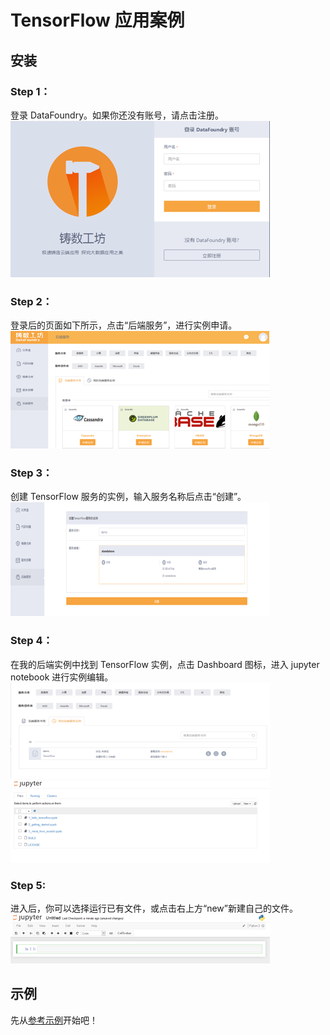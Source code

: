 # TensorFlow 应用案例


## 安装

### Step 1：
登录 DataFoundry。如果你还没有账号，请点击注册。
![](img/login.png)

### Step 2：
登录后的页面如下所示，点击“后端服务”，进行实例申请。
![](img/backing_service_apply.png)

### Step 3：
创建 TensorFlow 服务的实例，输入服务名称后点击“创建”。
![](img/create_instance.png)

### Step 4：
在我的后端实例中找到 TensorFlow 实例，点击 Dashboard 图标，进入 jupyter notebook 进行实例编辑。
![](img/dashboard.png)
![](img/notebook.png)

### Step 5:
进入后，你可以选择运行已有文件，或点击右上方“new”新建自己的文件。
![image](img/run_jupyter.png)

## 示例
先从[参考示例](Tutorials/README.md)开始吧！